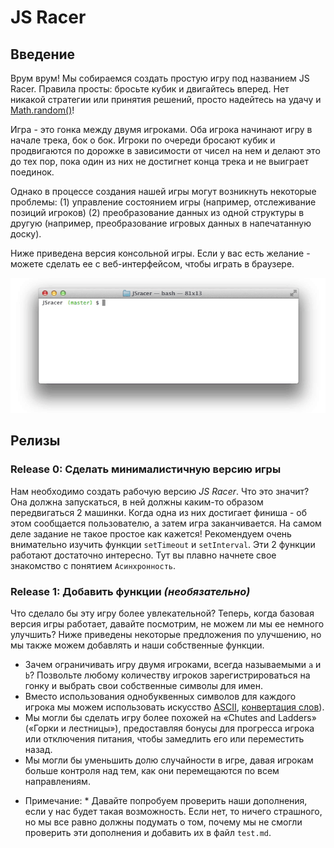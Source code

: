 # JS Racer

## Введение

Врум врум! Мы собираемся создать простую игру под названием JS Racer. Правила просты: бросьте кубик и двигайтесь вперед. Нет никакой стратегии или принятия решений, просто надейтесь на удачу и [Math.random()](https://developer.mozilla.org/en-US/docs/Web/JavaScript/Reference/Global_Objects/Math/random)!

Игра - это гонка между двумя игроками. Оба игрока начинают игру в начале трека, бок о бок. Игроки по очереди бросают кубик и продвигаются по дорожке в зависимости от чисел на нем и делают это до тех пор, пока один из них не достигнет конца трека и не выиграет поединок.

Однако  в процессе создания нашей игры могут возникнуть некоторые проблемы: 
(1) управление состоянием игры (например, отслеживание позиций игроков)
(2) преобразование данных из одной структуры в другую (например, преобразование игровых данных в напечатанную доску).

Ниже приведена версия консольной игры. Если у вас есть желание - можете сделать ее с веб-интерфейсом, чтобы играть в браузере.

![](readme-assets/JSracer.gif)

## Релизы
### Release 0: Сделать минималистичную версию игры

Нам необходимо создать рабочую версию *JS Racer*. Что это значит? Она должна запускаться, в ней должны каким-то образом передвигаться 2 машинки. Когда одна из них достигает финиша - об этом сообщается пользователю, а затем игра заканчивается.
На самом деле задание не такое простое как кажется! Рекомендуем очень внимательно изучить функции `setTimeout` и `setInterval`. Эти 2 функции работают достаточно интересно. Тут вы плавно начнете свое знакомство с понятием `Асинхронность`.


### Release 1: Добавить функции *(необязательно)*

Что сделало бы эту игру более увлекательной? Теперь, когда базовая версия игры работает, давайте посмотрим, не можем ли мы ее немного улучшить? Ниже приведены некоторые предложения по улучшению, но мы также можем добавлять и наши собственные функции.

- Зачем ограничивать игру двумя игроками, всегда называемыми `a` и `b`? Позвольте любому количеству игроков зарегистрироваться на гонку и выбрать свои собственные символы для имен.
- Вместо использования однобуквенных символов для каждого игрока мы можем использовать искусство [ASCII](https://sites.google.com/site/asciisandbox/art/vehicles), [конвертация слов](https://github.com/miketierney/artii)).
- Мы могли бы сделать игру более похожей на «Chutes and Ladders» («Горки и лестницы»), предоставляя бонусы для прогресса игрока или отключения питания, чтобы замедлить его или переместить назад.
- Мы могли бы уменьшить долю случайности в игре, давая игрокам больше контроля над тем, как они перемещаются по всем направлениям.

* Примечание: * Давайте попробуем проверить наши дополнения, если у нас будет такая возможность. Если нет, то ничего страшного, но мы все равно должны подумать о том, почему мы не смогли проверить эти дополнения и добавить их в файл `test.md`.

